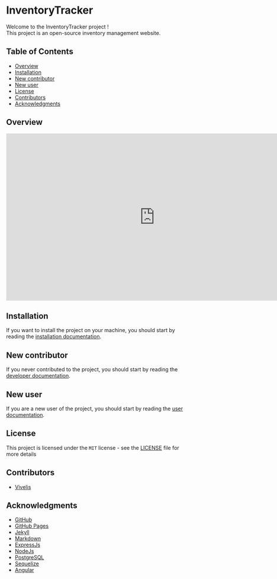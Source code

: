 <!-- SPDX-License-Identifier: MIT -->
<!-- omit in toc -->
# InventoryTracker

Welcome to the InventoryTracker project !  
This project is an open-source inventory management website.  

<!-- omit in toc -->
## Table of Contents

- [Overview](#overview)
- [Installation](#installation)
- [New contributor](#new-contributor)
- [New user](#new-user)
- [License](#license)
- [Contributors](#contributors)
- [Acknowledgments](#acknowledgments)

## Overview

<iframe style="border: 1px solid rgba(0, 0, 0, 0.1);" width="800" height="450" src="https://www.figma.com/embed?embed_host=share&url=https%3A%2F%2Fwww.figma.com%2Fdesign%2FBJBEM9rstxOTDzoThEuj4W%2Fstore-app%3Fnode-id%3D0%253A1%26t%3DmUqYGLMQ44O3dLFZ-1" allowfullscreen></iframe>

## Installation

If you want to install the project on your machine, you should start by reading the [installation documentation](https://vivelis.github.io/InventoryTracker/developer_documentation/#installation).

## New contributor

If you never contributed to the project, you should start by reading the [developer documentation](https://vivelis.github.io/InventoryTracker/developer_documentation/).

## New user

If you are a new user of the project, you should start by reading the [user documentation](https://vivelis.github.io/InventoryTracker/user_documentation/).

## License

This project is licensed under the ``MIT`` license - see the [LICENSE](LICENSE) file for more details

## Contributors

- [Vivelis](https://github.com/Vivelis)

## Acknowledgments

- [GitHub](https://github.com)
- [GitHub Pages](https://pages.github.com)
- [Jekyll](https://jekyllrb.com)
- [Markdown](https://daringfireball.net/projects/markdown)
- [ExpressJs](https://expressjs.com/fr/)
- [NodeJs](https://nodejs.org/en/)
- [PostgreSQL](https://www.postgresql.org/)
- [Sequelize](https://sequelize.org/)
- [Angular](https://angular.io/)
